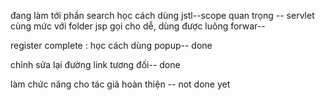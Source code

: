 đang làm tới phần search học cách dùng jstl--scope quan trọng
-- servlet cùng mức với folder jsp gọi cho dễ, dùng được luông forwar--

register complete : học cách dùng popup-- done

chỉnh sửa lại đường link tương đối-- done

làm chức năng cho tác giả hoàn thiện -- not done yet